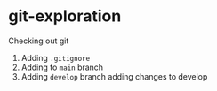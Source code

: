 # git-exploration
Checking out git

1. Adding `.gitignore`
2. Adding to `main` branch
3. Adding `develop` branch
adding changes to develop